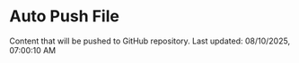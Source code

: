 # Auto Push File

Content that will be pushed to GitHub repository.
Last updated: 08/10/2025, 07:00:10 AM